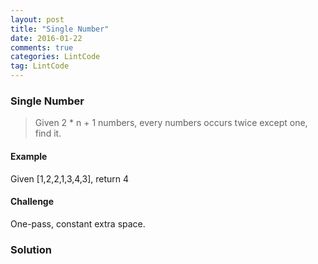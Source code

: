 ```yaml
---
layout: post
title: "Single Number"
date: 2016-01-22
comments: true
categories: LintCode
tag: LintCode
---
```


### Single Number

> Given 2 * n + 1 numbers, every numbers occurs twice except one, find it.

#### Example
Given [1,2,2,1,3,4,3], return 4

#### Challenge
One-pass, constant extra space.

<!--more-->
### Solution
